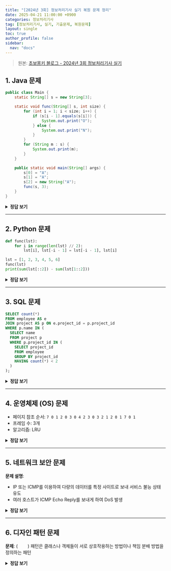 ```yaml
---
title: "[2024년 3회] 정보처리기사 실기 복원 문제 정리"
date: 2025-04-21 11:00:00 +0900
categories: 정보처리기사
tag: [정보처리기사, 실기, 기출문제, 복원문제]
layout: single
toc: true
author_profile: false
sidebar:
  nav: "docs"
---
```


> 원본: [초보몽키 블로그 - 2024년 3회 정보처리기사 실기](https://chobopark.tistory.com/495)

## 1. Java 문제

```java
public class Main {
    static String[] s = new String[3];

    static void func(String[] s, int size) {
        for (int i = 1; i < size; i++) {
            if (s[i - 1].equals(s[i])) {
                System.out.print("O");
            } else {
                System.out.print("N");
            }
        }
        for (String m : s) {
            System.out.print(m);
        }
    }

    public static void main(String[] args) {
        s[0] = "A";
        s[1] = "A";
        s[2] = new String("A");
        func(s, 3);
    }
}
```

<details>
<summary><strong>정답 보기</strong></summary>

**해설**: `s[2]`는 값은 같지만 `new String("A")`로 생성된 다른 객체이므로 `equals`는 true, `==`는 false. 그러나 여기서는 `equals`만 쓰므로 모두 같다고 판단되어 `O`가 2번 출력되고 배열 그대로 출력되므로 `OOAAA`

**정답**: `OOAAA`

</details>

---

## 2. Python 문제

```python
def func(lst):
    for i in range(len(lst) // 2):
        lst[i], lst[-i - 1] = lst[-i - 1], lst[i]

lst = [1, 2, 3, 4, 5, 6]
func(lst)
print(sum(lst[::2]) - sum(lst[1::2]))
```

<details>
<summary><strong>정답 보기</strong></summary>

**해설**: 리스트를 반대로 뒤집은 후, 짝수 인덱스와 홀수 인덱스의 합을 비교함. `[6,5,4,3,2,1]`에서 `(6+4+2)-(5+3+1)=12-9=3`

**정답**: `3`

</details>

---

## 3. SQL 문제

```sql
SELECT count(*)
FROM employee AS e
JOIN project AS p ON e.project_id = p.project_id
WHERE p.name IN (
  SELECT name
  FROM project p
  WHERE p.project_id IN (
    SELECT project_id
    FROM employee
    GROUP BY project_id
    HAVING count(*) < 2
  )
);
```

<details>
<summary><strong>정답 보기</strong></summary>

**해설**: `employee` 테이블에서 `project_id` 기준으로 2명 미만인 프로젝트를 찾고, 해당 이름을 가진 프로젝트의 사원 수를 다시 카운트하는 방식. 결과는 1건

**정답**: `1`

</details>

---

## 4. 운영체제 (OS) 문제

- 페이지 참조 순서: `7 0 1 2 0 3 0 4 2 3 0 3 2 1 2 0 1 7 0 1`
- 프레임 수: 3개
- 알고리즘: LRU

<details>
<summary><strong>정답 보기</strong></summary>

**해설**: LRU는 가장 오래 사용하지 않은 페이지를 교체함. 페이지 교체가 발생한 횟수를 세면 총 12회

**정답**: `12`

</details>

---

## 5. 네트워크 보안 문제

**문제 설명**:

- IP 또는 ICMP를 이용하여 다량의 데이터를 특정 사이트로 보내 서비스 불능 상태 유도
- 여러 호스트가 ICMP Echo Reply를 보내게 하여 DoS 발생

<details>
<summary><strong>정답 보기</strong></summary>

**해설**: 공격자가 브로드캐스트 주소로 ICMP 패킷을 보내고, 피해자는 수많은 응답으로 서비스 불능 상태가 됨

**정답**: `스머프(공격)` 또는 `스머핑(Smurfing)`

</details>

---

## 6. 디자인 패턴 문제

**문제**: (        ) 패턴은 클래스나 객체들이 서로 상호작용하는 방법이나 책임 분배 방법을 정의하는 패턴

<details>
<summary><strong>정답 보기</strong></summary>

**해설**: 객체 간의 상호작용과 책임 분배에 초점을 맞춘 패턴군으로, 상태, 전략, 옵저버 등이 포함됨

**정답**: 행위(Behavioral) 패턴

</details>
